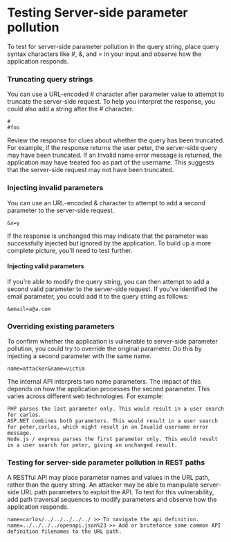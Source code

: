 # Testing Server-side parameter pollution 
To test for server-side parameter pollution in the query string, place query syntax characters like #, &, and = in your input and observe how the application responds.
### Truncating query strings
 You can use a URL-encoded # character after parameter value to attempt to truncate the server-side request. To help you interpret the response, you could also add a string after the # character. 
```
#
#foo
```
Review the response for clues about whether the query has been truncated. For example, if the response returns the user peter, the server-side query may have been truncated. If an Invalid name error message is returned, the application may have treated foo as part of the username. This suggests that the server-side request may not have been truncated.
### Injecting invalid parameters
You can use an URL-encoded & character to attempt to add a second parameter to the server-side request.
```
&x=y
```
If the response is unchanged this may indicate that the parameter was successfully injected but ignored by the application. To build up a more complete picture, you'll need to test further. 
#### Injecting valid parameters
If you're able to modify the query string, you can then attempt to add a second valid parameter to the server-side request. If you've identified the email parameter, you could add it to the query string as follows: 
```
&email=a@a.com
```
### Overriding existing parameters
To confirm whether the application is vulnerable to server-side parameter pollution, you could try to override the original parameter. Do this by injecting a second parameter with the same name.
```
name=attacker&name=victim
```
 The internal API interprets two name parameters. The impact of this depends on how the application processes the second parameter. This varies across different web technologies. For example:

    PHP parses the last parameter only. This would result in a user search for carlos.
    ASP.NET combines both parameters. This would result in a user search for peter,carlos, which might result in an Invalid username error message.
    Node.js / express parses the first parameter only. This would result in a user search for peter, giving an unchanged result.
### Testing for server-side parameter pollution in REST paths
A RESTful API may place parameter names and values in the URL path, rather than the query string. An attacker may be able to manipulate server-side URL path parameters to exploit the API. To test for this vulnerability, add path traversal sequences to modify parameters and observe how the application responds.
```
name=carlos/../../../../../ >> To navigate the api definition.
name=../../../../openapi.json%23 >> Add or bruteforce some common API definition filenames to the URL path.
```


